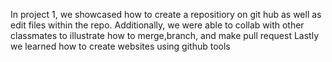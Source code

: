 In project 1, we showcased how to create a repositiory on git hub  as well as edit files within the repo.
Additionally, we were able to collab with other classmates to illustrate how to merge,branch,
and make pull request 
Lastly we learned how to create websites  using github tools


